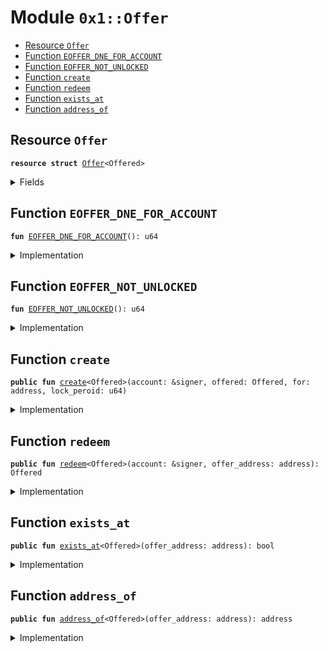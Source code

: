 
<a name="0x1_Offer"></a>

# Module `0x1::Offer`



-  [Resource <code><a href="Offer.md#0x1_Offer">Offer</a></code>](#0x1_Offer_Offer)
-  [Function <code>EOFFER_DNE_FOR_ACCOUNT</code>](#0x1_Offer_EOFFER_DNE_FOR_ACCOUNT)
-  [Function <code>EOFFER_NOT_UNLOCKED</code>](#0x1_Offer_EOFFER_NOT_UNLOCKED)
-  [Function <code>create</code>](#0x1_Offer_create)
-  [Function <code>redeem</code>](#0x1_Offer_redeem)
-  [Function <code>exists_at</code>](#0x1_Offer_exists_at)
-  [Function <code>address_of</code>](#0x1_Offer_address_of)


<a name="0x1_Offer_Offer"></a>

## Resource `Offer`



<pre><code><b>resource</b> <b>struct</b> <a href="Offer.md#0x1_Offer">Offer</a>&lt;Offered&gt;
</code></pre>



<details>
<summary>Fields</summary>


<dl>
<dt>
<code>offered: Offered</code>
</dt>
<dd>

</dd>
<dt>
<code>for: address</code>
</dt>
<dd>

</dd>
<dt>
<code>time_lock: u64</code>
</dt>
<dd>

</dd>
</dl>


</details>

<a name="0x1_Offer_EOFFER_DNE_FOR_ACCOUNT"></a>

## Function `EOFFER_DNE_FOR_ACCOUNT`



<pre><code><b>fun</b> <a href="Offer.md#0x1_Offer_EOFFER_DNE_FOR_ACCOUNT">EOFFER_DNE_FOR_ACCOUNT</a>(): u64
</code></pre>



<details>
<summary>Implementation</summary>


<pre><code><b>fun</b> <a href="Offer.md#0x1_Offer_EOFFER_DNE_FOR_ACCOUNT">EOFFER_DNE_FOR_ACCOUNT</a>(): u64 {
    <a href="Errors.md#0x1_Errors_ECODE_BASE">Errors::ECODE_BASE</a>() + 1
}
</code></pre>



</details>

<a name="0x1_Offer_EOFFER_NOT_UNLOCKED"></a>

## Function `EOFFER_NOT_UNLOCKED`



<pre><code><b>fun</b> <a href="Offer.md#0x1_Offer_EOFFER_NOT_UNLOCKED">EOFFER_NOT_UNLOCKED</a>(): u64
</code></pre>



<details>
<summary>Implementation</summary>


<pre><code><b>fun</b> <a href="Offer.md#0x1_Offer_EOFFER_NOT_UNLOCKED">EOFFER_NOT_UNLOCKED</a>(): u64 {
    <a href="Errors.md#0x1_Errors_ECODE_BASE">Errors::ECODE_BASE</a>() + 2
}
</code></pre>



</details>

<a name="0x1_Offer_create"></a>

## Function `create`



<pre><code><b>public</b> <b>fun</b> <a href="Offer.md#0x1_Offer_create">create</a>&lt;Offered&gt;(account: &signer, offered: Offered, for: address, lock_peroid: u64)
</code></pre>



<details>
<summary>Implementation</summary>


<pre><code><b>public</b> <b>fun</b> <a href="Offer.md#0x1_Offer_create">create</a>&lt;Offered&gt;(account: &signer, offered: Offered, for: address, lock_peroid: u64) {
    <b>let</b> time_lock = <a href="Timestamp.md#0x1_Timestamp_now_seconds">Timestamp::now_seconds</a>() + lock_peroid;
    //TODO should support multi <a href="Offer.md#0x1_Offer">Offer</a>?
    move_to(account, <a href="Offer.md#0x1_Offer">Offer</a>&lt;Offered&gt; { offered, for, time_lock });
}
</code></pre>



</details>

<a name="0x1_Offer_redeem"></a>

## Function `redeem`



<pre><code><b>public</b> <b>fun</b> <a href="Offer.md#0x1_Offer_redeem">redeem</a>&lt;Offered&gt;(account: &signer, offer_address: address): Offered
</code></pre>



<details>
<summary>Implementation</summary>


<pre><code><b>public</b> <b>fun</b> <a href="Offer.md#0x1_Offer_redeem">redeem</a>&lt;Offered&gt;(account: &signer, offer_address: address): Offered <b>acquires</b> <a href="Offer.md#0x1_Offer">Offer</a> {
    <b>let</b> <a href="Offer.md#0x1_Offer">Offer</a>&lt;Offered&gt; { offered, for, time_lock } = move_from&lt;<a href="Offer.md#0x1_Offer">Offer</a>&lt;Offered&gt;&gt;(offer_address);
    <b>let</b> sender = <a href="Signer.md#0x1_Signer_address_of">Signer::address_of</a>(account);
    <b>let</b> now = <a href="Timestamp.md#0x1_Timestamp_now_seconds">Timestamp::now_seconds</a>();
    <b>assert</b>(sender == for || sender == offer_address, <a href="Errors.md#0x1_Errors_invalid_argument">Errors::invalid_argument</a>(<a href="Offer.md#0x1_Offer_EOFFER_DNE_FOR_ACCOUNT">EOFFER_DNE_FOR_ACCOUNT</a>()));
    <b>assert</b>(now &gt;= time_lock, <a href="Errors.md#0x1_Errors_not_published">Errors::not_published</a>(<a href="Offer.md#0x1_Offer_EOFFER_NOT_UNLOCKED">EOFFER_NOT_UNLOCKED</a>()));
    offered
}
</code></pre>



</details>

<a name="0x1_Offer_exists_at"></a>

## Function `exists_at`



<pre><code><b>public</b> <b>fun</b> <a href="Offer.md#0x1_Offer_exists_at">exists_at</a>&lt;Offered&gt;(offer_address: address): bool
</code></pre>



<details>
<summary>Implementation</summary>


<pre><code><b>public</b> <b>fun</b> <a href="Offer.md#0x1_Offer_exists_at">exists_at</a>&lt;Offered&gt;(offer_address: address): bool {
    <b>exists</b>&lt;<a href="Offer.md#0x1_Offer">Offer</a>&lt;Offered&gt;&gt;(offer_address)
}
</code></pre>



</details>

<a name="0x1_Offer_address_of"></a>

## Function `address_of`



<pre><code><b>public</b> <b>fun</b> <a href="Offer.md#0x1_Offer_address_of">address_of</a>&lt;Offered&gt;(offer_address: address): address
</code></pre>



<details>
<summary>Implementation</summary>


<pre><code><b>public</b> <b>fun</b> <a href="Offer.md#0x1_Offer_address_of">address_of</a>&lt;Offered&gt;(offer_address: address): address <b>acquires</b> <a href="Offer.md#0x1_Offer">Offer</a> {
    borrow_global&lt;<a href="Offer.md#0x1_Offer">Offer</a>&lt;Offered&gt;&gt;(offer_address).for
}
</code></pre>



</details>
